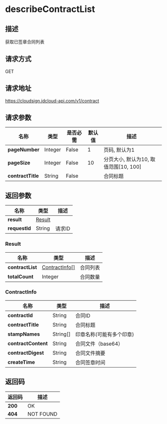 # describeContractList


## 描述
获取已签章合同列表

## 请求方式
GET

## 请求地址
https://cloudsign.jdcloud-api.com/v1/contract


## 请求参数
|名称|类型|是否必需|默认值|描述|
|---|---|---|---|---|
|**pageNumber**|Integer|False|1|页码, 默认为1|
|**pageSize**|Integer|False|10|分页大小, 默认为10, 取值范围[10, 100]|
|**contractTitle**|String|False| |合同标题|


## 返回参数
|名称|类型|描述|
|---|---|---|
|**result**|[Result](#result)| |
|**requestId**|String|请求ID|

### <div id="result">Result</div>
|名称|类型|描述|
|---|---|---|
|**contractList**|[ContractInfo[]](#contractinfo)|合同列表|
|**totalCount**|Integer|合同数量|
### <div id="contractinfo">ContractInfo</div>
|名称|类型|描述|
|---|---|---|
|**contractId**|String|合同ID|
|**contractTitle**|String|合同标题|
|**stampNames**|String[]|印章名称(可能有多个印章)|
|**contractContent**|String|合同文件（base64）|
|**contractDigest**|String|合同文件摘要|
|**createTime**|String|合同签章时间|

## 返回码
|返回码|描述|
|---|---|
|**200**|OK|
|**404**|NOT FOUND|

